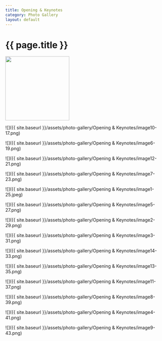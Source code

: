 ```yaml
---
title: Opening & Keynotes
category: Photo Gallery
layout: default
---
```


# {{ page.title }}

<img src="{{ site.baseurl }}/assets/photo-gallery/Opening & Keynotes/image10-17.png" width="200" />

![]({{ site.baseurl }}/assets/photo-gallery/Opening & Keynotes/image10-17.png)

![]({{ site.baseurl }}/assets/photo-gallery/Opening & Keynotes/image6-19.png)

![]({{ site.baseurl }}/assets/photo-gallery/Opening & Keynotes/image12-21.png)

![]({{ site.baseurl }}/assets/photo-gallery/Opening & Keynotes/image7-23.png)

![]({{ site.baseurl }}/assets/photo-gallery/Opening & Keynotes/image1-25.jpeg)

![]({{ site.baseurl }}/assets/photo-gallery/Opening & Keynotes/image5-27.png)

![]({{ site.baseurl }}/assets/photo-gallery/Opening & Keynotes/image2-29.png)

![]({{ site.baseurl }}/assets/photo-gallery/Opening & Keynotes/image3-31.png)

![]({{ site.baseurl }}/assets/photo-gallery/Opening & Keynotes/image14-33.png)

![]({{ site.baseurl }}/assets/photo-gallery/Opening & Keynotes/image13-35.png)

![]({{ site.baseurl }}/assets/photo-gallery/Opening & Keynotes/image11-37.png)

![]({{ site.baseurl }}/assets/photo-gallery/Opening & Keynotes/image8-39.png)

![]({{ site.baseurl }}/assets/photo-gallery/Opening & Keynotes/image4-41.png)

![]({{ site.baseurl }}/assets/photo-gallery/Opening & Keynotes/image9-43.png)
